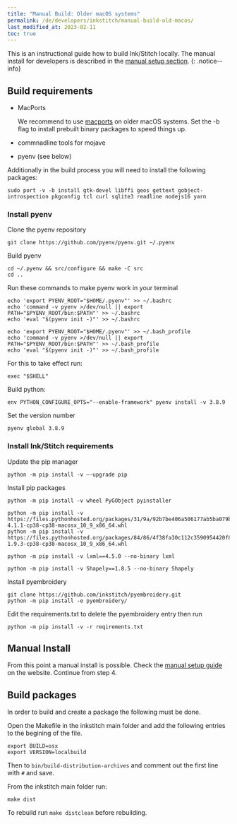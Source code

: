 ```yaml
---
title: "Manual Build: Older macOS systems"
permalink: /de/developers/inkstitch/manual-build-old-macos/
last_modified_at: 2023-02-11
toc: true
---
```

This is an instructional guide how to build Ink/Stitch locally. The manual install for developers is described in the [manual setup section](/developers/inkstitch/manual-setup/).
{: .notice--info}

## Build requirements

* MacPorts 

  We recommend to use [macports](https://www.macports.org/) on older macOS systems. Set the -b flag to install prebuilt binary packages to speed things up.
* commnadline tools for mojave
* pyenv (see below)

Additionally in the build process you will need to install the following packages:

```
sudo port -v -b install gtk-devel libffi geos gettext gobject-introspection pkgconfig tcl curl sqlite3 readline nodejs16 yarn
```

### Install pyenv

Clone the pyenv repository

```
git clone https://github.com/pyenv/pyenv.git ~/.pyenv
```

Build pyenv

```
cd ~/.pyenv && src/configure && make -C src
cd ..
```

Run these commands to make pyenv work in your terminal

```
echo 'export PYENV_ROOT="$HOME/.pyenv"' >> ~/.bashrc
echo 'command -v pyenv >/dev/null || export PATH="$PYENV_ROOT/bin:$PATH"' >> ~/.bashrc
echo 'eval "$(pyenv init -)"' >> ~/.bashrc
```

```
echo 'export PYENV_ROOT="$HOME/.pyenv"' >> ~/.bash_profile
echo 'command -v pyenv >/dev/null || export PATH="$PYENV_ROOT/bin:$PATH"' >> ~/.bash_profile
echo 'eval "$(pyenv init -)"' >> ~/.bash_profile
```

For this to take effect run:

```
exec "$SHELL"
```

Build python:

```
env PYTHON_CONFIGURE_OPTS="--enable-framework" pyenv install -v 3.8.9
```

Set the version number

```
pyenv global 3.8.9
```

### Install Ink/Stitch requirements

Update the pip manager

```
python -m pip install -v —-upgrade pip
```

Install pip packages

```
python -m pip install -v wheel PyGObject pyinstaller 

python -m pip install -v https://files.pythonhosted.org/packages/31/9a/92b7be406a506177ab5ba079b67b7790f65b0d8e0091d0879978098f7d86/wxPython-4.1.1-cp38-cp38-macosx_10_9_x86_64.whl 
python -m pip install -v https://files.pythonhosted.org/packages/84/86/4f38fa30c112c3590954420f85d95b8cd23811ecc5cfc4bfd4d988d4db44/scipy-1.9.3-cp38-cp38-macosx_10_9_x86_64.whl

python -m pip install -v lxml==4.5.0 --no-binary lxml

python -m pip install -v Shapely==1.8.5 --no-binary Shapely
```

Install pyembroidery

```
git clone https://github.com/inkstitch/pyembroidery.git
python -m pip install -e pyembroidery/
```

Edit the requirements.txt to delete the pyembroidery entry then run

```
python -m pip install -v -r reqirements.txt
```

## Manual Install

From this point a manual install is possible. Check the [manual setup guide](/developers/inkstitch/manual-setup/) on the website. Continue from step 4.

## Build packages

In order to build and create a package the following must be done.

Open the Makefile in the inkstitch main folder and add the following entries to the begining of the file.

```
export BUILD=osx
export VERSION=localbuild
```

Then to `bin/build-distribution-archives` and comment out the first line with `#` and save.

From the inkstitch main folder run:

```
make dist
```

To rebuild run `make distclean` before rebuilding.

